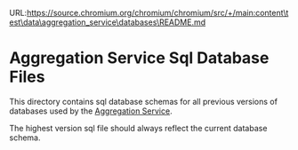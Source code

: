 URL:https://source.chromium.org/chromium/chromium/src/+/main:content\test\data\aggregation_service\databases\README.md
# Aggregation Service Sql Database Files

This directory contains sql database schemas for all previous versions of
databases used by the
[Aggregation Service](../../../../content/browser/aggregation_service).

The highest version sql file should always reflect the current database
schema.
